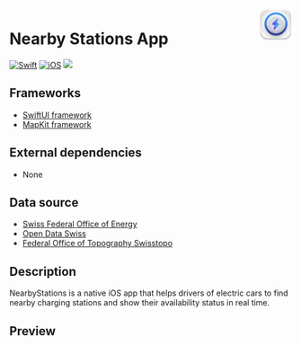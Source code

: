 <!-- HEADER -->
<img src="./.assets/AppIcon.png" width="60" align="right"/>
<h1>Nearby Stations App</h1>

[![Swift](https://img.shields.io/badge/Swift-5.10-orange.svg?longCache=true&style=flat&logo=swift)][Swift]
[![iOS](https://img.shields.io/badge/iOS-17.5+-lightgrey.svg?longCache=true&?style=flat&logo=apple)][iOS]
[![](https://img.shields.io/badge/Twitter-%231DA1F2.svg?&style=flat&logo=twitter&logoColor=white)][Twitter]





<!-- BODY -->
## Frameworks
- [SwiftUI framework](https://developer.apple.com/documentation/swiftui)
- [MapKit framework](https://developer.apple.com/documentation/mapkit/)

## External dependencies
- None

## Data source
- [Swiss Federal Office of Energy](https://www.bfe.admin.ch/bfe/de/home.html)
- [Open Data Swiss](https://opendata.swiss/en/dataset/ladestationen-fuer-elektroautos)
- [Federal Office of Topography Swisstopo](https://map.geo.admin.ch)

## Description
NearbyStations is a native iOS app that helps drivers of electric cars to find nearby charging stations and show their availability status in real time.

## Preview





<!-- FOOTER -->
<!-- Permanent links -->
[Swift]: https://www.swift.org
[iOS]: https://developer.apple.com/ios/
[Twitter]: https://twitter.com/TomEstelrich